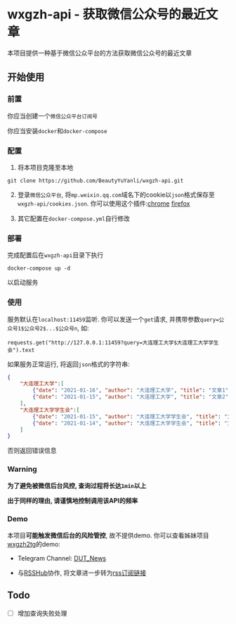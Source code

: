 # wxgzh-api - 获取微信公众号的最近文章

本项目提供一种基于微信公众平台的方法获取微信公众号的最近文章

## 开始使用

### 前置

你应当创建一个`微信公众平台订阅号`

你应当安装`docker`和`docker-compose`

### 配置

1. 将本项目克隆至本地
```
git clone https://github.com/BeautyYuYanli/wxgzh-api.git
```

2. 登录`微信公众平台`, 将`mp.weixin.qq.com`域名下的cookie以`json`格式保存至`wxgzh-api/cookies.json`. 你可以使用这个插件:[chrome](https://chrome.google.com/webstore/detail/%E3%82%AF%E3%83%83%E3%82%AD%E3%83%BCjson%E3%83%95%E3%82%A1%E3%82%A4%E3%83%AB%E5%87%BA%E5%8A%9B-for-puppet/nmckokihipjgplolmcmjakknndddifde) [firefox](https://addons.mozilla.org/en-US/firefox/addon/%E3%82%AF%E3%83%83%E3%82%AD%E3%83%BCjson%E3%83%95%E3%82%A1%E3%82%A4%E3%83%AB%E5%87%BA%E5%8A%9B-for-puppeteer/)

3. 其它配置在`docker-compose.yml`自行修改

### 部署

完成配置后在`wxgzh-api`目录下执行
```
docker-compose up -d
```
以启动服务

### 使用

服务默认在`localhost:11459`监听. 你可以发送一个`get`请求, 并携带参数`query=公众号1$公众号2$...$公众号n`, 如:
```
requests.get("http://127.0.0.1:11459?query=大连理工大学$大连理工大学学生会").text
```
如果服务正常运行, 将返回`json`格式的字符串:
```json
{
    "大连理工大学":[
        {"date": "2021-01-16", "author": "大连理工大学", "title": "文章1", "link": "http://mp.weixin.qq.com/s?..."},
        {"date": "2021-01-15", "author": "大连理工大学", "title": "文章2", "link": "http://mp.weixin.qq.com/s?..."},
    ],
    "大连理工大学学生会":[
        {"date": "2021-01-15", "author": "大连理工大学学生会", "title": "文章3", "link": "http://mp.weixin.qq.com/s?..."},
        {"date": "2021-01-14", "author": "大连理工大学学生会", "title": "文章4", "link": "http://mp.weixin.qq.com/s?..."},
    ]
}
```
否则返回错误信息

### Warning

**为了避免被微信后台风控, 查询过程将长达`1min`以上**

**出于同样的理由, 请谨慎地控制调用该API的频率**

### Demo

本项目**可能触发微信后台的风险管控**, 故不提供demo. 你可以查看姊妹项目[wxgzh2tg](https://github.com/BeautyYuYanli/wxgzh2tg.git)的demo:

- Telegram Channel: [DUT_News](https://t.me/s/DUT_News)

- 与[RSSHub](https://github.com/DIYgod/RSSHub)协作, 将文章进一步转为[rss订阅链接](https://rsshub.app/telegram/channel/DUT_News)

## Todo

- [ ] 增加查询失败处理
